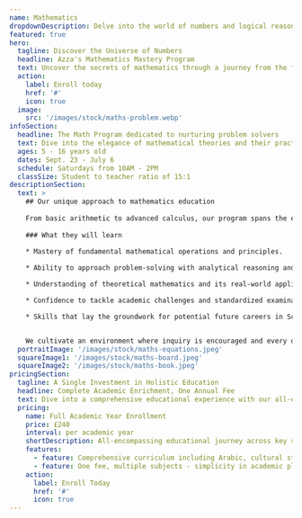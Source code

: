```yaml
---
name: Mathematics
dropdownDescription: Delve into the world of numbers and logical reasoning with our comprehensive mathematics program.
featured: true
hero:
  tagline: Discover the Universe of Numbers
  headline: Azza's Mathematics Mastery Program
  text: Uncover the secrets of mathematics through a journey from the fundamental principles to complex problem-solving, guided by our dedicated educators committed to excellence in mathematical education and logical thinking.
  action:
    label: Enroll today
    href: '#'
    icon: true
  image:
    src: '/images/stock/maths-problem.webp'
infoSection:
  headline: The Math Program dedicated to nurturing problem solvers
  text: Dive into the elegance of mathematical theories and their practical applications, fostering a deep appreciation for logic, structure, and abstract thinking through a curriculum that inspires a passion for continuous learning.
  ages: 5 - 16 years old
  dates: Sept. 23 - July 6
  schedule: Saturdays from 10AM - 2PM
  classSize: Student to teacher ratio of 15:1
descriptionSection:
  text: >
    ## Our unique approach to mathematics education
            
    From basic arithmetic to advanced calculus, our program spans the entire mathematical spectrum, enabling students to build a robust foundation and progressively challenge themselves with more complex concepts. Interactive and dynamic sessions ensure deep engagement, developing critical thinking, analytical reasoning, and problem-solving skills.
        
    ### What they will learn
          
    * Mastery of fundamental mathematical operations and principles.

    * Ability to approach problem-solving with analytical reasoning and logic.

    * Understanding of theoretical mathematics and its real-world applications.

    * Confidence to tackle academic challenges and standardized examinations.

    * Skills that lay the groundwork for potential future careers in Science, Technology, Engineering, and Mathematics (STEM) fields.


    We cultivate an environment where inquiry is encouraged and every question is a step forward in the journey of learning. Our instructors are passionate about mathematics, striving to instill the same passion in their students by unlocking the intriguing world of numbers and logical reasoning.
  portraitImage: '/images/stock/maths-equations.jpeg'
  squareImage1: '/images/stock/maths-board.jpeg'
  squareImage2: '/images/stock/maths-book.jpeg'
pricingSection:
  tagline: A Single Investment in Holistic Education
  headline: Complete Academic Enrichment, One Annual Fee
  text: Dive into a comprehensive educational experience with our all-encompassing curriculum, designed for holistic growth and exploration.
  pricing:
    name: Full Academic Year Enrollment
    price: £240
    interval: per academic year
    shortDescription: All-encompassing educational journey across key subjects
    features:
      - feature: Comprehensive curriculum including Arabic, cultural studies, Maths, and English
      - feature: One fee, multiple subjects - simplicity in academic planning
    action:
      label: Enroll Today
      href: '#'
      icon: true
---
```

